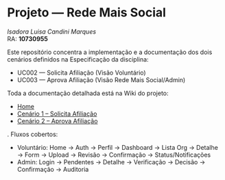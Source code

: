 # Projeto — Rede Mais Social
*Isadora Luisa Candini Marques*  
RA: **10730955**

Este repositório concentra a implementação e a documentação dos dois cenários definidos na Especificação da disciplina:
- UC002 — Solicita Afiliação (Visão Voluntário)
- UC003 — Aprova Afiliação (Visão Rede Mais Social/Admin)

Toda a documentação detalhada está na Wiki do projeto:
- [Home](https://github.com/euisalu/Projeto_Software_Mackenzie2025.2_Isalu/wiki/Home)
- [Cenário 1 – Solicita Afiliação](https://github.com/euisalu/Projeto_Software_Mackenzie2025.2_Isalu/wiki/Cen%C3%A1rio-1-–-Solicita-Afilia%C3%A7%C3%A3o)
- [Cenário 2 – Aprova Afiliação](https://github.com/euisalu/Projeto_Software_Mackenzie2025.2_Isalu/wiki/Cen%C3%A1rio-2-–-Aprova-Afilia%C3%A7%C3%A3o)




.
Fluxos cobertos:
- Voluntário: Home → Auth → Perfil → Dashboard → Lista Org → Detalhe → Form → Upload → Revisão → Confirmação → Status/Notificações
- Admin: Login → Pendentes → Detalhe → Verificação → Decisão → Confirmação → Auditoria









